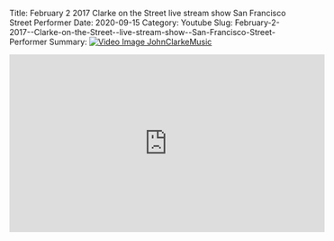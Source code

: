 Title: February 2 2017  Clarke on the Street  live stream show  San Francisco Street Performer
Date: 2020-09-15
Category: Youtube
Slug: February-2-2017--Clarke-on-the-Street--live-stream-show--San-Francisco-Street-Performer
Summary: <a href="/February-2-2017--Clarke-on-the-Street--live-stream-show--San-Francisco-Street-Performer.html/"><img src="https://i.ytimg.com/vi/E8WV35m86Qo/hqdefault.jpg" alt="Video Image JohnClarkeMusic"></a>

<iframe width="560" height="315" src="https://www.youtube.com/embed/E8WV35m86Qo" title="YouTube video player" frameborder="0" allow="accelerometer; autoplay; clipboard-write; encrypted-media; gyroscope; picture-in-picture" allowfullscreen></iframe>

